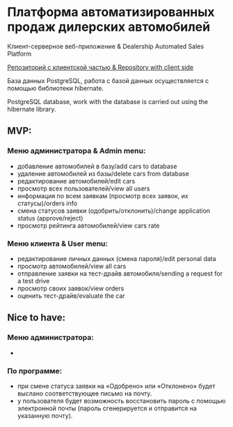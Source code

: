# Платформа автоматизированных продаж дилерских автомобилей
Клиент-серверное веб-приложение & Dealership Automated Sales Platform

[Репозиторий с клиентской частью & Repository with client side](https://github.com/knmskln/car-dealership-app)

База данных PostgreSQL, работа с базой данных осуществляется с помощью библиотеки hibernate.

PostgreSQL database, work with the database is carried out using the hibernate library.

## MVP:

### Меню администратора & Admin menu:

- добавление автомобилей в базу/add cars to database
- удаление автомобилей из базы/delete cars from database
- редактирование автомобилей/edit cars
- просмотр всех пользователей/view all users
- информация по всем заявкам (просмотр всех заявок, их статусы)/orders info
- смена статусов заявки (одобрить/отклонить)/change application status (approve/reject)
- просмотр рейтинга автомобилей/view cars rate

### Меню клиента & User menu:

- редактирование личных данных (смена пароля)/edit personal data
- просмотр автомобилей/view all cars
- отправление заявки на тест-драйв автомобиля/sending a request for a test drive
- просмотр своих заявок/view orders
- оценить тест-драйв/evaluate the car

## Nice to have:

### Меню администратора:

-

### По программе:

- при смене статуса заявки на «Одобрено» или «Отклонено» будет выслано соответствующее письмо на почту. 
- у пользователя будет возможность восстановить пароль с помощью электронной почты (пароль сгенерируется и отправится на указанную почту).

